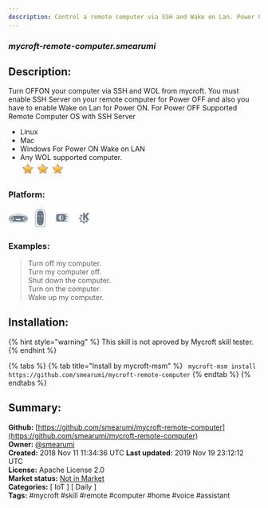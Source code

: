 ```yaml
---
description: Control a remote computer via SSH and Wake on Lan. Power OFFON
---
```


### _mycroft-remote-computer.smearumi_  
## Description:  
Turn OFFON your computer via SSH and WOL from mycroft. You must enable SSH Server on your remote computer for Power OFF and also you have to enable Wake on Lan for Power ON.
For Power OFF Supported Remote Computer OS with SSH Server
* Linux
* Mac
* Windows
For Power ON Wake on LAN
* Any WOL supported computer.  
![](../.gitbook/assets/star.png)![](../.gitbook/assets/star.png)![](../.gitbook/assets/star.png)  
  
### Platform:  
 ![Mark I](../.gitbook/assets/mark-1-icon.png)  ![Mark II](../.gitbook/assets/mark-2-icon.png)  ![Picroft](../.gitbook/assets/picroft-icon.png)  ![plasmoid](../.gitbook/assets/kde.png)   
### Examples:  
> Turn off my computer.  
> Turn my computer off.  
> Shut down the computer.  
> Turn on the computer.  
> Wake up my computer.  
  
## Installation:  
{% hint style="warning" %}
This skill is not aproved by Mycroft skill tester.
{% endhint %}
    
{% tabs %}
{% tab title="Install by mycroft-msm" %}
``` mycroft-msm install https://github.com/smearumi/mycroft-remote-computer```
{% endtab %}
  {% endtabs %}
    
## Summary:  
**Github:** [https://github.com/smearumi/mycroft-remote-computer](https://github.com/smearumi/mycroft-remote-computer)  
**Owner:** [@smearumi](https://github.com/smearumi)  
**Created:** 2018 Nov 11 11:34:36 UTC  **Last updated:** 2019 Nov 19 23:12:12 UTC  
**License:** Apache License 2.0  
**Market status:** [Not in Market](https://market.mycroft.ai/skill/)  
**Categories:** [ IoT ] [ Daily ]   
**Tags:** \#mycroft \#skill \#remote \#computer \#home \#voice \#assistant   
